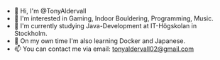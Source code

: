 - 👋 Hi, I'm @TonyAldervall
- 👀 I'm interested in Gaming, Indoor Bouldering, Programming, Music.
- 🌱 I'm currently studying Java-Development at IT-Högskolan in Stockholm.
- 🌱 On my own time I'm also learning Docker and Japanese.
- 📫 You can contact me via email: tonyaldervall02@gmail.com
